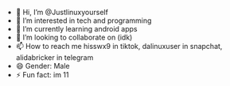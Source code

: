 - 👋 Hi, I’m @Justlinuxyourself
- 👀 I’m interested in tech and programming
- 🌱 I’m currently learning android apps
- 💞️ I’m looking to collaborate on (idk)
- 📫 How to reach me hisswx9 in tiktok, dalinuxuser in snapchat, alidabricker in telegram
- 😄 Gender: Male
- ⚡ Fun fact: im 11

<!---
Justlinuxyourself/Justlinuxyourself is a ✨ special ✨ repository because its `README.md` (this file) appears on your GitHub profile.
You can click the Preview link to take a look at your changes.
--->
